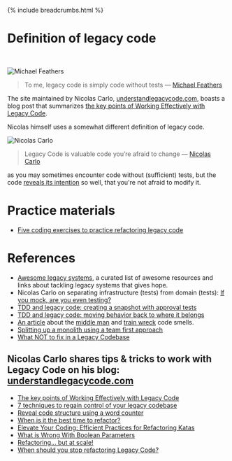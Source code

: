 {% include breadcrumbs.html %}

# Definition of legacy code
<div class="header_line"><br/></div>

![Michael Feathers](https://heiwa-it.com/wp-content/uploads/2020/02/MF-WEWLC-1.png)

> To me, legacy code is simply code without tests &#8212; [Michael Feathers](https://www.goodreads.com/book/show/44919.Working_Effectively_with_Legacy_Code)

The site maintained by Nicolas Carlo, [understandlegacycode.com](https://understandlegacycode.com/), boasts a blog post that summarizes [the key points of Working Effectively with Legacy Code](https://understandlegacycode.com/blog/key-points-of-working-effectively-with-legacy-code/).

Nicolas himself uses a somewhat different definition of legacy code.

![Nicolas Carlo](https://github.com/zhendrikse/tdd/blob/master/presentations/images/legacy_code.png) 

> Legacy Code is valuable code you’re afraid to change &#8212; [Nicolas Carlo](https://understandlegacycode.com/blog/what-is-legacy-code-is-it-code-without-tests/)

as you may sometimes encounter code without (sufficient) tests, but the code [reveals its intention](https://martinfowler.com/bliki/BeckDesignRules.html) so well, that you're not afraid to modify it.

# Practice materials

- [Five coding exercises to practice refactoring legacy code](https://understandlegacycode.com/blog/5-coding-exercises-to-practice-refactoring-legacy-code/)

# References

- [Awesome legacy systems](https://github.com/feststelltaste/awesome-legacy-systems), a curated list of awesome resources and links about tackling legacy systems that gives hope.
- Nicolas Carlo on separating infrastructure (tests) from domain (tests): [If you mock, are you even testing?](https://understandlegacycode.com/blog/if-you-mock-are-you-even-testing/)
- [TDD and legacy code: creating a snapshot with approval tests](https://medium.com/ns-techblog/tdd-and-legacy-code-creating-a-snapshot-with-approval-tests-252327b6c72e) 
- [TDD and legacy code: moving behavior back to where it belongs](https://medium.com/ns-techblog/tdd-and-legacy-code-moving-behavior-back-to-where-it-belongs-db0a7ef8575f)
- [An article](https://understandlegacycode.com/blog/are-wrapper-functions-bad-design/) about the [middle man](https://wiki.c2.com/?MiddleMan) and [train wreck](https://wiki.c2.com/?TrainWreck) code smells.
- [Splitting up a monolith using a team first approach](https://medium.com/ns-techblog/splitting-up-a-monolith-using-a-team-first-approach-5387b51efda0)
- [What NOT to fix in a Legacy Codebase](https://www.osedea.com/en/blog/what-not-to-fix-legacy-codebase)

## Nicolas Carlo shares tips &amp; tricks to work with Legacy Code on his blog: [understandlegacycode.com](https://understandlegacycode.com/)

- [The key points of Working Effectively with Legacy Code](https://understandlegacycode.com/blog/key-points-of-working-effectively-with-legacy-code/)
- [7 techniques to regain control of your legacy codebase](https://understandlegacycode.com/blog/7-techniques-to-regain-control-of-legacy/)
- [Reveal code structure using a word counter](https://understandlegacycode.com/blog/reveal-long-methods-structure-with-online-word-counter/)
- [When is it the best time to refactor?](https://understandlegacycode.com/blog/when-is-the-best-time-to-refactor/)
- [Elevate Your Coding: Efficient Practices for Refactoring Katas](https://understandlegacycode.com/blog/efficiently-practice-refactoring-katas/)
- [What is Wrong With Boolean Parameters](https://understandlegacycode.com/blog/what-is-wrong-with-boolean-parameters/)
- [Refactoring... but at scale!](https://understandlegacycode.com/blog/key-points-of-refactoring-at-scale/)
- [When should you stop refactoring Legacy Code?](https://understandlegacycode.com/blog/when-should-you-stop-refactoring-legacy-code/)

